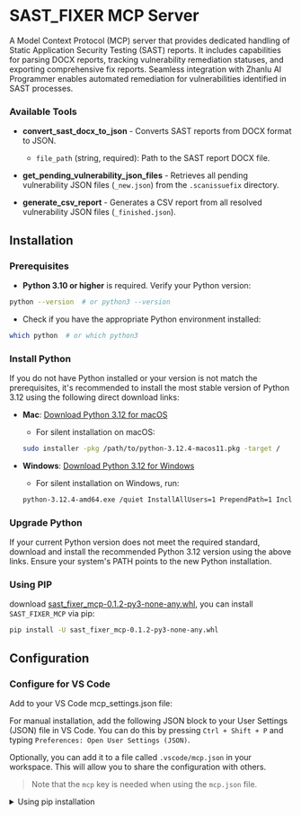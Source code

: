 # SAST_FIXER MCP Server

A Model Context Protocol (MCP) server that provides dedicated handling of Static Application Security Testing (SAST) reports. It includes capabilities for parsing DOCX reports, tracking vulnerability remediation statuses, and exporting comprehensive fix reports. Seamless integration with Zhanlu AI Programmer enables automated remediation for vulnerabilities identified in SAST processes.

### Available Tools


* **convert_sast_docx_to_json** - Converts SAST reports from DOCX format to JSON.

  * `file_path` (string, required): Path to the SAST report DOCX file.

* **get_pending_vulnerability_json_files** - Retrieves all pending vulnerability JSON files (`_new.json`) from the `.scanissuefix` directory.

* **generate_csv_report** - Generates a CSV report from all resolved vulnerability JSON files (`_finished.json`).

## Installation

### Prerequisites

* **Python 3.10 or higher** is required. Verify your Python version:

```bash
python --version  # or python3 --version
```

* Check if you have the appropriate Python environment installed:

```bash
which python  # or which python3
```


### Install Python

If you do not have Python installed or your version is not match the prerequisites, it's recommended to install the most stable version of Python 3.12 using the following direct download links:

* **Mac**: [Download Python 3.12 for macOS](https://www.python.org/ftp/python/3.12.10/python-3.12.10-macos11.pkg)

  * For silent installation on macOS:

  ```bash
  sudo installer -pkg /path/to/python-3.12.4-macos11.pkg -target /
  ```

* **Windows**: [Download Python 3.12 for Windows](https://www.python.org/ftp/python/3.12.9/python-3.12.9-amd64.exe)

  * For silent installation on Windows, run:

  ```bash
  python-3.12.4-amd64.exe /quiet InstallAllUsers=1 PrependPath=1 Include_test=0
  ```


### Upgrade Python

If your current Python version does not meet the required standard, download and install the recommended Python 3.12 version using the above links. Ensure your system's PATH points to the new Python installation.

### Using PIP

download [sast_fixer_mcp-0.1.2-py3-none-any.whl](https://eos-huhehaote-1.cmecloud.cn/dsp-ecpan-zone3/00e0f334d0944310a203e2d001c80efa?response-content-disposition=attachment%3Bfilename%3D%22sast_fixer_mcp-0.1.2-py3-none-any.whl%22&X-Amz-Algorithm=AWS4-HMAC-SHA256&X-Amz-Date=20250701T095018Z&X-Amz-SignedHeaders=host&X-Amz-Expires=86400&X-Amz-Credential=R2V91UGDM1447A0VTB86%2F20250701%2Fdefault%2Fs3%2Faws4_request&X-Amz-Signature=eb6fd18e907ba53db18e48b6313aed77a685790d17682bb7e43e22bc0ca31542), 
you can install `SAST_FIXER_MCP` via pip:

```bash
pip install -U sast_fixer_mcp-0.1.2-py3-none-any.whl
```

## Configuration

### Configure for VS Code

Add to your VS Code mcp_settings.json file:

For manual installation, add the following JSON block to your User Settings (JSON) file in VS Code. You can do this by pressing `Ctrl + Shift + P` and typing `Preferences: Open User Settings (JSON)`.

Optionally, you can add it to a file called `.vscode/mcp.json` in your workspace. This will allow you to share the configuration with others.

> Note that the `mcp` key is needed when using the `mcp.json` file.


<details>
<summary>Using pip installation</summary>
In certain Conda environments or when environment variables and IDE-specific Python interceptors differ, specifying "command": "python" might be incorrect and cause issues such as "No module named sast_fixer_mcp" or "MCP error -32000: Connection closed". To prevent such problems, use which python to determine the accurate Python executable path and update the configuration accordingly.

For example:

```bash
which python
/opt/miniconda3/envs/agent_py312/bin/python
```

```json
{
  "mcpServers": {
    "sast-fixer-mcp": {
      "command": "python",
      "args": ["-m", "sast_fixer_mcp"],
      "alwaysAllow": [
        "convert_sast_docx_to_json",
        "get_pending_vulnerability_json_files",
        "generate_csv_report"
      ],
      "timeout": 1800,
      "disabled": false
    }
  }
}
```
</details>